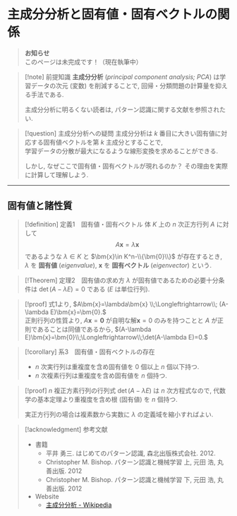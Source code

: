 # 主成分分析と固有値・固有ベクトルの関係

>
> **お知らせ**  
> このページは未完成です！（現在執筆中）

> [!note] 前提知識
> **主成分分析** (*principal component analysis; PCA*) は学習データの次元 (変数) を削減することで,
> 回帰・分類問題の計算量を抑える手法である.
>
> 主成分分析に明るくない読者は, パターン認識に関する文献を参照されたい.

> [!question] 主成分分析への疑問
> 主成分分析は $k$ 番目に大きい固有値に対応する固有値ベクトルを第 $k$ 主成分とすることで,  
> 学習データの分散が最大になるような線形変換を求めることができる.
> 
> しかし, なぜここで固有値・固有ベクトルが現れるのか？ その理由を実際に計算して理解しよう.

---

## 固有値と諸性質

> [!definition] 定義1&emsp;固有値・固有ベクトル
> 体 $K$ 上の $n$ 次正方行列 $A$ に対して 
> $$\begin{equation}A\bm{x}=\lambda\bm{x}\end{equation}$$
> であるような $\lambda\in K$ と $\bm{x}\in K^n-\\{\bm{0}\\}$ が存在するとき,   
> $\lambda$ を **固有値** (*eigenvalue*), $\bm{x}$ を **固有ベクトル** (*eigenvector*) という.

> [!Theorem] 定理2&emsp;固有値の求め方
> $\lambda$ が固有値であるための必要十分条件は $\det(A-\lambda E) = 0$ である ($E$ は単位行列).

> [!proof]
> 式1より, $A\bm{x}=\lambda\bm{x}
> \\;\Longleftrightarrow\\;
> (A-\lambda E)\bm{x}=\bm{0}.$  
> 正則行列の性質より, $A\bm{x}=\bm{0}$ が自明な解$\bm{x}=0$ のみを持つことと $A$ が正則であることは同値であるから, $(A-\lambda E)\bm{x}=\bm{0}\\;\Longleftrightarrow\\;\det(A-\lambda E)=0.$ 

> [!corollary] 系3&emsp;固有値・固有ベクトルの存在
> - $n$ 次実行列は重複度を含め固有値を 0 個以上 $n$ 個以下持つ.
> - $n$ 次複素行列は重複度を含め固有値を $n$ 個持つ.

> [!proof]
> $n$ 複正方素行列の行列式 $\det(A-\lambda E)$ は $n$ 次方程式なので, 
> 代数学の基本定理より重複度を含め根 (固有値) を $n$ 個持つ.
>
> 実正方行列の場合は複素数から実数に $\lambda$ の定義域を縮小すればよい.



> [!acknowledgment] 参考文献
> - 書籍
>   - 平井 勇三. はじめてのパターン認識, 森北出版株式会社. 2012.
>   - Christopher M. Bishop. パターン認識と機械学習 上, 元田 浩, 丸善出版. 2012
>   - Christopher M. Bishop. パターン認識と機械学習 下, 元田 浩, 丸善出版. 2012
> - Website
>   - [主成分分析 - Wikipedia](https://ja.wikipedia.org/wiki/主成分分析)
